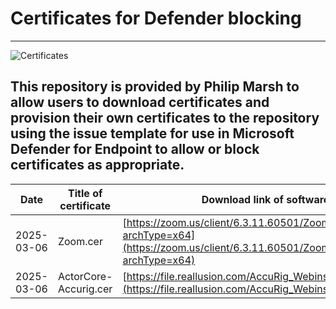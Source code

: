 # Certificates for Defender blocking
---
![Certificates](https://img.shields.io/badge/Certificates-1-blue)
 


This repository is provided by Philip Marsh to allow users to download certificates and provision their own certificates to the repository using the issue template for use in Microsoft Defender for Endpoint to allow or block certificates as appropriate.
---

| Date       | Title of certificate | Download link of software |
|------------|----------------------|---------------------------|
| 2025-03-06 | Zoom.cer | [https://zoom.us/client/6.3.11.60501/ZoomInstallerFull.exe?archType=x64](https://zoom.us/client/6.3.11.60501/ZoomInstallerFull.exe?archType=x64) |
| 2025-03-06 | ActorCore-Accurig.cer | [https://file.reallusion.com/AccuRig_Webinstaller.exe](https://file.reallusion.com/AccuRig_Webinstaller.exe) |
